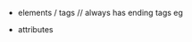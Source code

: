 - elements / tags  // always has ending tags
        eg <html> <p>  <body>
- attributes 
    
        